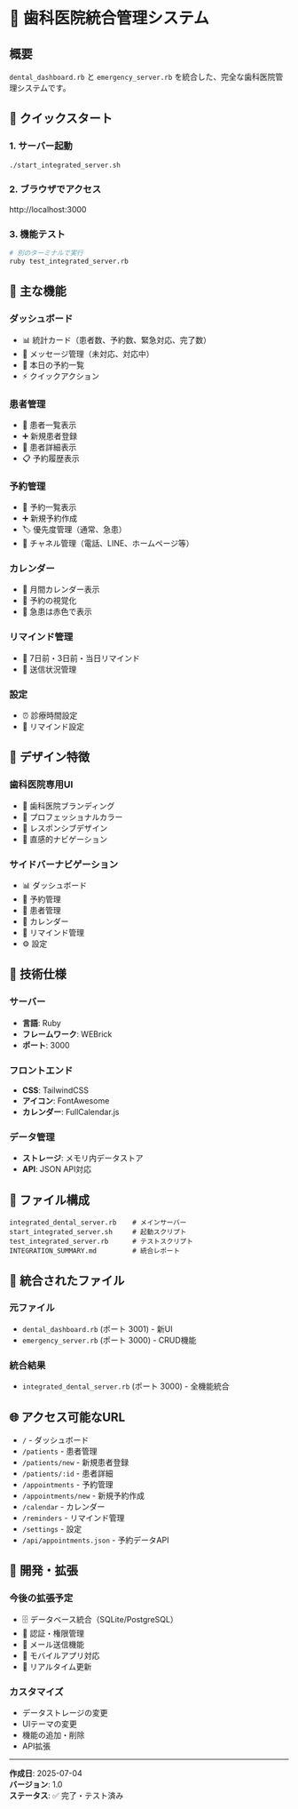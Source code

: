 # 🦷 歯科医院統合管理システム

## 概要
`dental_dashboard.rb` と `emergency_server.rb` を統合した、完全な歯科医院管理システムです。

## 🚀 クイックスタート

### 1. サーバー起動
```bash
./start_integrated_server.sh
```

### 2. ブラウザでアクセス
http://localhost:3000

### 3. 機能テスト
```bash
# 別のターミナルで実行
ruby test_integrated_server.rb
```

## 🎯 主な機能

### ダッシュボード
- 📊 統計カード（患者数、予約数、緊急対応、完了数）
- 💬 メッセージ管理（未対応、対応中）
- 📅 本日の予約一覧
- ⚡ クイックアクション

### 患者管理
- 👥 患者一覧表示
- ➕ 新規患者登録
- 👤 患者詳細表示
- 📋 予約履歴表示

### 予約管理
- 📅 予約一覧表示
- ➕ 新規予約作成
- 🏷️ 優先度管理（通常、急患）
- 📱 チャネル管理（電話、LINE、ホームページ等）

### カレンダー
- 📅 月間カレンダー表示
- 🎯 予約の視覚化
- 🔴 急患は赤色で表示

### リマインド管理
- 🔔 7日前・3日前・当日リマインド
- 📧 送信状況管理

### 設定
- ⏰ 診療時間設定
- 🔔 リマインド設定

## 🎨 デザイン特徴

### 歯科医院専用UI
- 🦷 歯科医院ブランディング
- 💙 プロフェッショナルカラー
- 📱 レスポンシブデザイン
- 🎯 直感的ナビゲーション

### サイドバーナビゲーション
- 📊 ダッシュボード
- 📅 予約管理
- 👥 患者管理
- 📅 カレンダー
- 🔔 リマインド管理
- ⚙️ 設定

## 🔧 技術仕様

### サーバー
- **言語**: Ruby
- **フレームワーク**: WEBrick
- **ポート**: 3000

### フロントエンド
- **CSS**: TailwindCSS
- **アイコン**: FontAwesome
- **カレンダー**: FullCalendar.js

### データ管理
- **ストレージ**: メモリ内データストア
- **API**: JSON API対応

## 📁 ファイル構成

```
integrated_dental_server.rb    # メインサーバー
start_integrated_server.sh     # 起動スクリプト
test_integrated_server.rb      # テストスクリプト
INTEGRATION_SUMMARY.md         # 統合レポート
```

## 🎯 統合されたファイル

### 元ファイル
- `dental_dashboard.rb` (ポート 3001) - 新UI
- `emergency_server.rb` (ポート 3000) - CRUD機能

### 統合結果
- `integrated_dental_server.rb` (ポート 3000) - 全機能統合

## 🌐 アクセス可能なURL

- `/` - ダッシュボード
- `/patients` - 患者管理
- `/patients/new` - 新規患者登録
- `/patients/:id` - 患者詳細
- `/appointments` - 予約管理
- `/appointments/new` - 新規予約作成
- `/calendar` - カレンダー
- `/reminders` - リマインド管理
- `/settings` - 設定
- `/api/appointments.json` - 予約データAPI

## 🔄 開発・拡張

### 今後の拡張予定
- 🗄️ データベース統合（SQLite/PostgreSQL）
- 🔐 認証・権限管理
- 📧 メール送信機能
- 📱 モバイルアプリ対応
- 🔄 リアルタイム更新

### カスタマイズ
- データストレージの変更
- UIテーマの変更
- 機能の追加・削除
- API拡張

---

**作成日**: 2025-07-04  
**バージョン**: 1.0  
**ステータス**: ✅ 完了・テスト済み